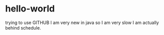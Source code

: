 # hello-world
trying to use GITHUB
I am very new in java so I am very slow
I am actually behind schedule.
